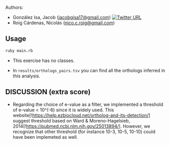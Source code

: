 Authors: 
* González Isa, Jacob (jacobgisa17@gmail.com) [![Twitter URL](https://img.shields.io/twitter/url/https/twitter.com/jacobgisa.svg?style=social&label=Follow%20%40JacobGIsa)](https://twitter.com/jacobgisa)
* Roig Cárdenas, Nicolás (nico.c.roig@gmail.com)

## Usage

```sh
ruby main.rb 
```
* This exercise has no classes.

* In `results/orthologs_pairs.tsv` you can find all the orthologs inferred in this analysis.

## DISCUSSION (extra score)

- Regarding the choice of e-value as a filter, we implemented a threshold of e-value < 10^(-6) since it is widely used.
This website[!https://help.ezbiocloud.net/ortholog-and-its-detection/] suggest threshold based on Ward & Moreno-Hagelsieb, 2014[!https://pubmed.ncbi.nlm.nih.gov/25013894/].
However, we recognize that other threshold (for instance 10-3, 10-5, 10-10) could have been implemeted as well.
